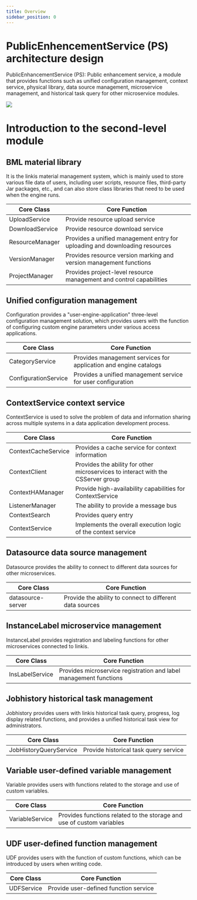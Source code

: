 ```yaml
---
title: Overview
sidebar_position: 0
---
```


PublicEnhencementService (PS) architecture design
=====================================

PublicEnhancementService (PS): Public enhancement service, a module that provides functions such as unified configuration management, context service, physical library, data source management, microservice management, and historical task query for other microservice modules.

![](/Images/Architecture/PublicEnhencementArchitecture.png)

Introduction to the second-level module
==============

BML material library
---------

It is the linkis material management system, which is mainly used to store various file data of users, including user scripts, resource files, third-party Jar packages, etc., and can also store class libraries that need to be used when the engine runs.

| Core Class | Core Function |
|-----------------|------------------------------------|
| UploadService | Provide resource upload service |
| DownloadService | Provide resource download service |
| ResourceManager | Provides a unified management entry for uploading and downloading resources |
| VersionManager | Provides resource version marking and version management functions |
| ProjectManager | Provides project-level resource management and control capabilities |

Unified configuration management
-------------------------

Configuration provides a "user-engine-application" three-level configuration management solution, which provides users with the function of configuring custom engine parameters under various access applications.

| Core Class | Core Function |
|----------------------|--------------------------------|
| CategoryService | Provides management services for application and engine catalogs |
| ConfigurationService | Provides a unified management service for user configuration |

ContextService context service
------------------------

ContextService is used to solve the problem of data and information sharing across multiple systems in a data application development process.

| Core Class | Core Function |
|---------------------|------------------------------------------|
| ContextCacheService | Provides a cache service for context information |
| ContextClient | Provides the ability for other microservices to interact with the CSServer group |
| ContextHAManager | Provide high-availability capabilities for ContextService |
| ListenerManager | The ability to provide a message bus |
| ContextSearch | Provides query entry |
| ContextService | Implements the overall execution logic of the context service |

Datasource data source management
--------------------

Datasource provides the ability to connect to different data sources for other microservices.

| Core Class | Core Function |
|-------------------|--------------------------|
| datasource-server | Provide the ability to connect to different data sources |

InstanceLabel microservice management
-----------------------

InstanceLabel provides registration and labeling functions for other microservices connected to linkis.

| Core Class | Core Function |
|-----------------|--------------------------------|
| InsLabelService | Provides microservice registration and label management functions |

Jobhistory historical task management
----------------------

Jobhistory provides users with linkis historical task query, progress, log display related functions, and provides a unified historical task view for administrators.

| Core Class | Core Function |
|------------------------|----------------------|
| JobHistoryQueryService | Provide historical task query service |

Variable user-defined variable management
--------------------------

Variable provides users with functions related to the storage and use of custom variables.

| Core Class | Core Function |
|-----------------|-------------------------------------|
| VariableService | Provides functions related to the storage and use of custom variables |

UDF user-defined function management
---------------------

UDF provides users with the function of custom functions, which can be introduced by users when writing code.

| Core Class | Core Function |
|------------|------------------------|
| UDFService | Provide user-defined function service |
